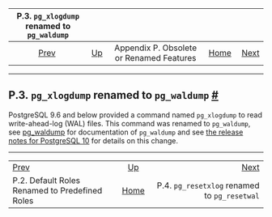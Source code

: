 <!--?xml version="1.0" encoding="UTF-8" standalone="no"?-->

|                  P.3. `pg_xlogdump` renamed to `pg_waldump`                  |                                                                         |                                          |                                                       |                                                                          |
| :--------------------------------------------------------------------------: | :---------------------------------------------------------------------- | :--------------------------------------: | ----------------------------------------------------: | -----------------------------------------------------------------------: |
| [Prev](default-roles.html "P.2. Default Roles Renamed to Predefined Roles")  | [Up](appendix-obsolete.html "Appendix P. Obsolete or Renamed Features") | Appendix P. Obsolete or Renamed Features | [Home](index.html "PostgreSQL 17devel Documentation") |  [Next](app-pgresetxlog.html "P.4. pg_resetxlog renamed to pg_resetwal") |

***

## P.3. `pg_xlogdump` renamed to `pg_waldump` [#](#PGXLOGDUMP)



PostgreSQL 9.6 and below provided a command named `pg_xlogdump` to read write-ahead-log (WAL) files. This command was renamed to `pg_waldump`, see [pg\_waldump](pgwaldump.html "pg_waldump") for documentation of `pg_waldump` and see [the release notes for PostgreSQL 10](release-prior.html "E.2. Prior Releases") for details on this change.

***

|                                                                              |                                                                         |                                                                          |
| :--------------------------------------------------------------------------- | :---------------------------------------------------------------------: | -----------------------------------------------------------------------: |
| [Prev](default-roles.html "P.2. Default Roles Renamed to Predefined Roles")  | [Up](appendix-obsolete.html "Appendix P. Obsolete or Renamed Features") |  [Next](app-pgresetxlog.html "P.4. pg_resetxlog renamed to pg_resetwal") |
| P.2. Default Roles Renamed to Predefined Roles                               |          [Home](index.html "PostgreSQL 17devel Documentation")          |                             P.4. `pg_resetxlog` renamed to `pg_resetwal` |
